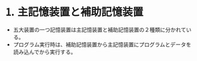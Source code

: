 # ⒈ 主記憶装置と補助記憶装置
- 五大装置の一つ記憶装置は主記憶装置と補助記憶装置の２種類に分かれている。
- プログラム実行時は、補助記憶装置から主記憶装置にプログラムとデータを読み込んでから実行する。
